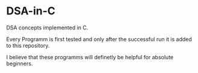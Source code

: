 # DSA-in-C
DSA concepts implemented in C.

Every Programm is first tested and only after the successful run it is added to this repository.

I believe that these programms will definetly be helpful for absolute beginners.
